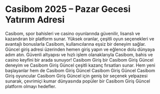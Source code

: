 # Casibom 2025 –  Pazar Gecesi Yatırım Adresi
Casibom, spor bahisleri ve casino oyunlarında güvenilir, lisanslı ve kazandıran bir platform sunar. Yüksek oranlar, çeşitli oyun seçenekleri ve avantajlı bonuslarla Casibom, kullanıcılarına eşsiz bir deneyim sağlar. Güncel giriş adresi üzerinden hemen giriş yapın ve eğlence dolu dünyaya adım atın. Güvenli altyapısı ve hızlı işlem olanaklarıyla Casibom, bahis ve casino keyfini bir arada sunuyor!
Casibom Giriş bir Casibom Giriş Güncel deneyim ve Casibom Giriş Güncel çeşitli kazanç fırsatları sunar. Hem yeni başlayanlar hem de Casibom Giriş Güncel Casibom Giriş Güncel Casibom Giriş oyuncular Casibom Giriş Güncel için geniş bir seçenek yelpazesi sunarak, çevrimiçi kumar dünyasında popüler bir Casibom Giriş Güncel platform olmayı hedefler.
